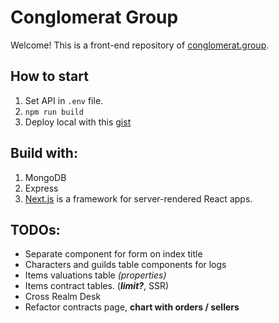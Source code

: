 # Conglomerat Group

Welcome! This is a front-end repository of [conglomerat.group](https://conglomerat.group).

## How to start

 1. Set API in `.env` file.
 2. `npm run build`
 3. Deploy local with this [gist](https://github.com)

## Build with:

1. MongoDB
2. Express
3. [Next.js](https://github.com/zeit/next.js) is a framework for server-rendered React apps.

## TODOs:

 - Separate component for form on index title
 - Characters and guilds table components for logs
 - Items valuations table *(properties)*
 - Items contract tables. (***limit?***, SSR)
 - Cross Realm Desk
 - Refactor contracts page, **chart with orders / sellers**

